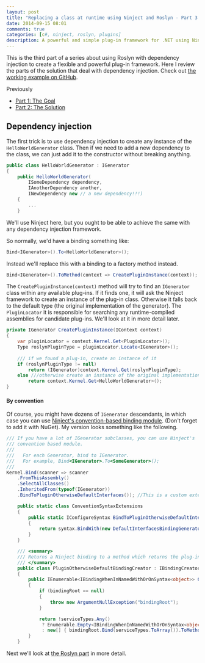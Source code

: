 ```yaml
---
layout: post
title: "Replacing a class at runtime using Ninject and Roslyn - Part 3: Dependency Injection"
date: 2014-09-15 08:01
comments: true
categories: [c#, ninject, roslyn, plugins]
description: A powerful and simple plug-in framework for .NET using Ninject and Roslyn. Part 3.
---
```

This is the third part of a series about using Roslyn with dependency injection to create a flexible and powerful plug-in framework. Here I review the parts of the solution that deal with dependency injection. Check out [the working example on GitHub](https://github.com/ZeroSharp/RoslynPlugins).

Previously

* [Part 1: The Goal](/replacing-a-class-at-runtime-using-ninject-and-roslyn-part-1/)
* [Part 2: The Solution](/replacing-a-class-at-runtime-using-ninject-and-roslyn-part-2/)

## Dependency injection ##

The first trick is to use dependency injection to create any instance of the `HelloWorldGenerator` class. Then if we need to add a new dependency to the class, we can just add it to the constructor without breaking anything.

```c# HelloWorldGenerator.cs
public class HelloWorldGenerator : IGenerator
{
    public HelloWorldGenerator(
        ISomeDependency dependency, 
        IAnotherDependency another, 
        INewDependency new // a new dependency!!!)
    {
        ...
    }
```

We'll use Ninject here, but you ought to be able to achieve the same with any dependency injection framework.

So normally, we'd have a binding something like:

```c# 
Bind<IGenerator>().To<HelloWorldGenerator>();
```

Instead we'll replace this with a binding to a factory method instead.

```c# 
Bind<IGenerator>().ToMethod(context => CreatePluginInstance(context));
```

The `CreatePluginInstance(context)` method will try to find an `IGenerator` class within any available plug-ins. If it finds one, it will ask the Ninject framework to create an instance of the plug-in class. Otherwise it falls back to the default type (the original implementation of the generator). The `PluginLocator` it is responsible for searching any runtime-compiled assemblies for candidate plug-ins. We'll look at it in more detail later.

```c# 
private IGenerator CreatePluginInstance(IContext context)
{
    var pluginLocator = context.Kernel.Get<PluginLocator>();
    Type roslynPluginType = pluginLocator.Locate<IGenerator>();
    
    /// if we found a plug-in, create an instance of it
    if (roslynPluginType != null)
        return (IGenerator)context.Kernel.Get(roslynPluginType);
    else ///otherwise create an instance of the original implementation
        return context.Kernel.Get<HelloWorldGenerator>();
}
```

#### By convention ####
Of course, you might have dozens of `IGenerator` descendants, in which case you can use [Ninject's convention-based binding module](https://github.com/ninject/ninject.extensions.conventions). (Don't forget to add it with NuGet). My version looks something like the following.

```c#
/// If you have a lot of IGenerator subclasses, you can use Ninject's
/// convention based module.
/// 
///   For each Generator, bind to IGenerator. 
///   For example, Bind<IGenerator>.To<SomeGenerator>();
/// 
Kernel.Bind(scanner => scanner
    .FromThisAssembly()
    .SelectAllClasses()
    .InheritedFrom(typeof(IGenerator))
    .BindToPluginOtherwiseDefaultInterfaces()); //This is a custom extension method (see below)
```

```c#
    public static class ConventionSyntaxExtensions
    {
        public static IConfigureSyntax BindToPluginOtherwiseDefaultInterfaces(this IJoinFilterWhereExcludeIncludeBindSyntax syntax)
        {
            return syntax.BindWith(new DefaultInterfacesBindingGenerator(new BindableTypeSelector(), new PluginOtherwiseDefaultBindingCreator()));
        }
    }

    /// <summary>
    /// Returns a Ninject binding to a method which returns the plug-in type if one exists, otherwise returns the default type.
    /// </summary>
    public class PluginOtherwiseDefaultBindingCreator : IBindingCreator
    {
        public IEnumerable<IBindingWhenInNamedWithOrOnSyntax<object>> CreateBindings(IBindingRoot bindingRoot, IEnumerable<Type> serviceTypes, Type implementationType)
        {
            if (bindingRoot == null)
            {
                throw new ArgumentNullException("bindingRoot");
            }

            return !serviceTypes.Any()
             ? Enumerable.Empty<IBindingWhenInNamedWithOrOnSyntax<object>>()
             : new[] { bindingRoot.Bind(serviceTypes.ToArray()).ToMethod(context => context.Kernel.Get(context.Kernel.Get<PluginLocator>().Locate(serviceTypes) ?? implementationType)) };
        }
    }
```

Next we'll look at [the Roslyn part](/replacing-a-class-at-runtime-using-ninject-and-roslyn-part-4/) in more detail.